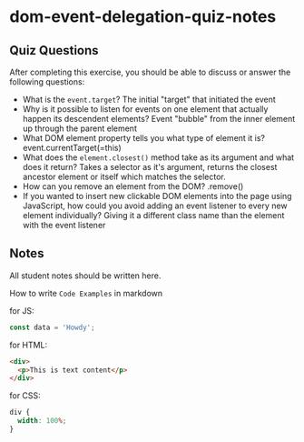 # dom-event-delegation-quiz-notes

## Quiz Questions

After completing this exercise, you should be able to discuss or answer the following questions:

- What is the `event.target`?
  The initial "target" that initiated the event
- Why is it possible to listen for events on one element that actually happen its descendent elements?
  Event "bubble" from the inner element up through the parent element
- What DOM element property tells you what type of element it is?
  event.currentTarget(=this)
- What does the `element.closest()` method take as its argument and what does it return?
  Takes a selector as it's argument, returns the closest ancestor element or itself which matches the selector.
- How can you remove an element from the DOM?
  .remove()
- If you wanted to insert new clickable DOM elements into the page using JavaScript, how could you avoid adding an event listener to every new element individually?
  Giving it a different class name than the element with the event listener

## Notes

All student notes should be written here.

How to write `Code Examples` in markdown

for JS:

```javascript
const data = 'Howdy';
```

for HTML:

```html
<div>
  <p>This is text content</p>
</div>
```

for CSS:

```css
div {
  width: 100%;
}
```
